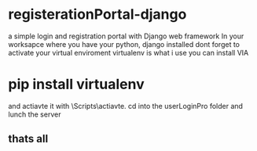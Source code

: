 # registerationPortal-django
a simple login and registration portal with Django web framework
In your worksapce where you have your python, django installed dont forget to activate your virtual enviroment
virtualenv is what i use you can install VIA 
# pip install virtualenv
and actiavte it with <your-virtual-env-name>\Scripts\actiavte.
  cd into the userLoginPro folder and lunch the server
  ## thats all
 
